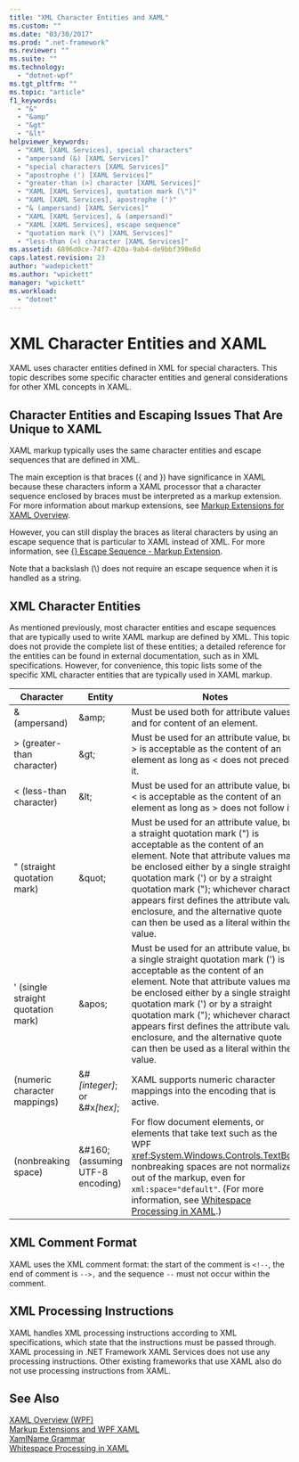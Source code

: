 ```yaml
---
title: "XML Character Entities and XAML"
ms.custom: ""
ms.date: "03/30/2017"
ms.prod: ".net-framework"
ms.reviewer: ""
ms.suite: ""
ms.technology: 
  - "dotnet-wpf"
ms.tgt_pltfrm: ""
ms.topic: "article"
f1_keywords: 
  - "&"
  - "&amp"
  - "&gt"
  - "&lt"
helpviewer_keywords: 
  - "XAML [XAML Services], special characters"
  - "ampersand (&) [XAML Services]"
  - "special characters [XAML Services]"
  - "apostrophe (') [XAML Services]"
  - "greater-than (>) character [XAML Services]"
  - "XAML [XAML Services], quotation mark (\")"
  - "XAML [XAML Services], apostrophe (')"
  - "& (ampersand) [XAML Services]"
  - "XAML [XAML Services], & (ampersand)"
  - "XAML [XAML Services], escape sequence"
  - "quotation mark (\") [XAML Services]"
  - "less-than (<) character [XAML Services]"
ms.assetid: 6896d0ce-74f7-420a-9ab4-de9bbf390e8d
caps.latest.revision: 23
author: "wadepickett"
ms.author: "wpickett"
manager: "wpickett"
ms.workload: 
  - "dotnet"
---
```

# XML Character Entities and XAML
XAML uses character entities defined in XML for special characters. This topic describes some specific character entities and general considerations for other XML concepts in XAML.  

<a name="character_entities_and_escaping_issues_that_are_unique_to_xaml"></a>   
## Character Entities and Escaping Issues That Are Unique to XAML  
 XAML markup typically uses the same character entities and escape sequences that are defined in XML.  

 The main exception is that braces ({ and }) have significance in XAML because these characters inform a XAML processor that a character sequence enclosed by braces must be interpreted as a markup extension. For more information about markup extensions, see [Markup Extensions for XAML Overview](../../../docs/framework/xaml-services/markup-extensions-for-xaml-overview.md).  

 However, you can still display the braces as literal characters by using an escape sequence that is particular to XAML instead of XML. For more information, see [{} Escape Sequence - Markup Extension](escape-sequence-markup-extension.md).  

 Note that a backslash (\\) does not require an escape sequence when it is handled as a string.  

<a name="xml_character_entities"></a>   
## XML Character Entities  
 As mentioned previously, most character entities and escape sequences that are typically used to write XAML markup are defined by XML. This topic does not provide the complete list of these entities; a detailed reference for the entities can be found in external documentation, such as in XML specifications. However, for convenience, this topic lists some of the specific XML character entities that are typically used in XAML markup.  


|             Character              |                Entity                |                                                                                                                                                                                                    Notes                                                                                                                                                                                                    |
|------------------------------------|--------------------------------------|-------------------------------------------------------------------------------------------------------------------------------------------------------------------------------------------------------------------------------------------------------------------------------------------------------------------------------------------------------------------------------------------------------------|
|           & (ampersand)            |                \&amp;                |                                                                                                                                                                    Must be used both for attribute values and for content of an element.                                                                                                                                                                    |
|     > (greater-than character)     |                \&gt;                 |                                                                                                                                           Must be used for an attribute value, but > is acceptable as the content of an element as long as < does not precede it.                                                                                                                                           |
|      < (less-than character)       |                \&lt;                 |                                                                                                                                           Must be used for an attribute value, but \< is acceptable as the content of an element as long as > does not follow it.                                                                                                                                           |
|    " (straight quotation mark)     |               \&quot;                |    Must be used for an attribute value, but a straight quotation mark (") is acceptable as the content of an element. Note that attribute values may be enclosed either by a single straight quotation mark (') or by a straight quotation mark ("); whichever character appears first defines the attribute value enclosure, and the alternative quote can then be used as a literal within the value.     |
| ' (single straight quotation mark) |               \&apos;                | Must be used for an attribute value, but a single straight quotation mark (') is acceptable as the content of an element. Note that attribute values may be enclosed either by a single straight quotation mark (') or by a straight quotation mark ("); whichever character appears first defines the attribute value enclosure, and the alternative quote can then be used as a literal within the value. |
|    (numeric character mappings)    | &#*[integer]*; or &#x<em>[hex]</em>; |                                                                                                                                                                 XAML supports numeric character mappings into the encoding that is active.                                                                                                                                                                  |
|        (nonbreaking space)         |  &\#160; (assuming UTF-8 encoding)   |                                For flow document elements, or elements that take text such as the WPF <xref:System.Windows.Controls.TextBox>, nonbreaking spaces are not normalized out of the markup, even for `xml:space="default"`. (For more information, see [Whitespace Processing in XAML](../../../docs/framework/xaml-services/whitespace-processing-in-xaml.md).)                                 |

<a name="xml_comment_format"></a>   
## XML Comment Format  
 XAML uses the XML comment format: the start of the comment is `<!--`, the end of comment is `-->,` and the sequence `--` must not occur within the comment.  

<a name="xml_processing_instructions"></a>   
## XML Processing Instructions  
 XAML handles XML processing instructions according to XML specifications, which state that the instructions must be passed through. XAML processing in .NET Framework XAML Services  does not use any processing instructions. Other existing frameworks that use XAML also do not use processing instructions from XAML.  

## See Also  
 [XAML Overview (WPF)](../../../docs/framework/wpf/advanced/xaml-overview-wpf.md)  
 [Markup Extensions and WPF XAML](../../../docs/framework/wpf/advanced/markup-extensions-and-wpf-xaml.md)  
 [XamlName Grammar](../../../docs/framework/xaml-services/xamlname-grammar.md)  
 [Whitespace Processing in XAML](../../../docs/framework/xaml-services/whitespace-processing-in-xaml.md)
